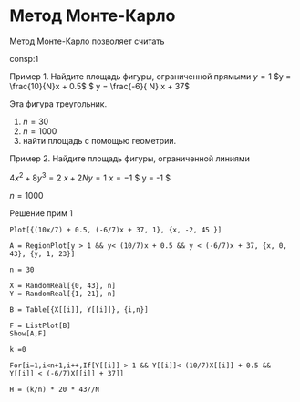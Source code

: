 # Метод Монте-Карло 

Метод Монте-Карло позволяет считать

consp:1

Пример 1.
Найдите площадь фигуры, ограниченной прямыми 
 $y = 1$
 $y = \frac{10}{N}x + 0.5$
$ y = \frac{-6}{ N} x + 37$

Эта фигура треугольник. 
1) $n = 30$
2) $n = 1000$
3) найти площадь с помощью геометрии.

Пример 2.
Найдите площадь фигуры, ограниченной линиями

 $4x^2 + 8y^3 = 2$
 $x+2Ny = 1$
 $x = -1$
$ y = -1 $

$n = 1000$

Решение прим 1

```
Plot[{(10x/7) + 0.5, (-6/7)x + 37, 1}, {x, -2, 45 }]

A = RegionPlot[y > 1 && y< (10/7)x + 0.5 && y < (-6/7)x + 37, {x, 0, 43}, {y, 1, 23}]

n = 30

X = RandomReal[{0, 43}, n]
Y = RandomReal[{1, 21}, n]

B = Table[{X[[i]], Y[[i]]}, {i,n}]

F = ListPlot[B]
Show[A,F]

k =0

For[i=1,i<n+1,i++,If[Y[[i]] > 1 && Y[[i]]< (10/7)X[[i]] + 0.5 && Y[[i]] < (-6/7)X[[i]] + 37]]

H = (k/n) * 20 * 43//N
```
